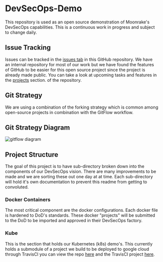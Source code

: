 # DevSecOps-Demo
This repository is used as an open source demonstration of Moonrake's DevSecOps capabilities. This is a continuous work in progress and subject to change daily.

## Issue Tracking
Issues can be tracked in the [issues tab](https://github.com/MoonrakeOpen/DevSecOps-Demo/issues) in this GitHub repository. We have an internal repository for most of our work but we have found the features of GitHub to be easier for this open source project since the project is already made public. You can take a look at upcoming tasks and features in the [projects](https://github.com/MoonrakeOpen/DevSecOps-Demo/projects) section. of the repository.

## Git Strategy
We are using a combination of the forking strategy which is common among open-source projects in combination with the GitFlow workflow.

## Git Strategy Diagram
![gitflow diagram](https://miro.medium.com/max/2432/1*RdfreU6QIY6fyBNTITwzSw.png)

## Project Structure
The goal of this project is to have sub-directory broken down into the components of our DevSecOps vision. There are many improvements to be made and we are sorting these out one day at at time. Each sub-directory will hold it's own documentation to prevent this readme from getting to convoluted. 

### Docker Containers
The most critical component are the docker configurations. Each docker file is hardened to DoD's standards. These docker "projects" will be submitted to the DoD to be imported and approved in their DevSecOps factory.

### Kube 
This is the section that holds our Kubernetes (k8s) demo's. This currently holds a submodule of a project we build to be deployed to google cloud through TravisCI you can view the repo [here](https://github.com/kaiprt/k8s-demo) and the TravisCI project [here](https://travis-ci.org/kaiprt/k8s-demo).
